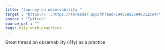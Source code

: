 ```yaml
---
title: "Journey on observability "
target : "https://...https://threader.app/thread/1442582259463122947"
source : "Twitter"
source_url : ""
tags: o11y work-practices
---
```


Great thread on observability (i11y) as a practice